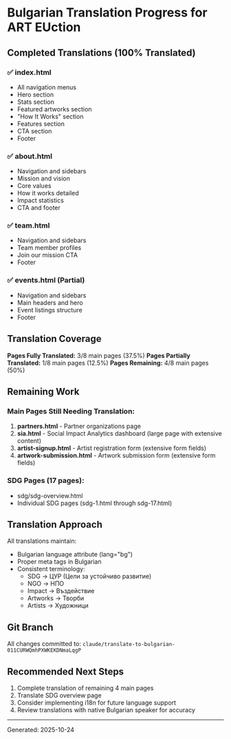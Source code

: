# Bulgarian Translation Progress for ART EUction

## Completed Translations (100% Translated)

### ✅ index.html
- All navigation menus
- Hero section
- Stats section  
- Featured artworks section
- "How It Works" section
- Features section
- CTA section
- Footer

### ✅ about.html
- Navigation and sidebars
- Mission and vision
- Core values
- How it works detailed
- Impact statistics
- CTA and footer

### ✅ team.html
- Navigation and sidebars
- Team member profiles
- Join our mission CTA
- Footer

### ✅ events.html (Partial)
- Navigation and sidebars
- Main headers and hero
- Event listings structure
- Footer

## Translation Coverage

**Pages Fully Translated:** 3/8 main pages (37.5%)
**Pages Partially Translated:** 1/8 main pages (12.5%)
**Pages Remaining:** 4/8 main pages (50%)

## Remaining Work

### Main Pages Still Needing Translation:
1. **partners.html** - Partner organizations page
2. **sia.html** - Social Impact Analytics dashboard (large page with extensive content)
3. **artist-signup.html** - Artist registration form (extensive form fields)
4. **artwork-submission.html** - Artwork submission form (extensive form fields)

### SDG Pages (17 pages):
- sdg/sdg-overview.html  
- Individual SDG pages (sdg-1.html through sdg-17.html)

## Translation Approach

All translations maintain:
- Bulgarian language attribute (lang="bg")
- Proper meta tags in Bulgarian
- Consistent terminology:
  - SDG → ЦУР (Цели за устойчиво развитие)
  - NGO → НПО
  - Impact → Въздействие
  - Artworks → Творби
  - Artists → Художници

## Git Branch

All changes committed to: `claude/translate-to-bulgarian-011CURWQmhPXWKEKDNmaLqgP`

## Recommended Next Steps

1. Complete translation of remaining 4 main pages
2. Translate SDG overview page  
3. Consider implementing i18n for future language support
4. Review translations with native Bulgarian speaker for accuracy

---
Generated: 2025-10-24
